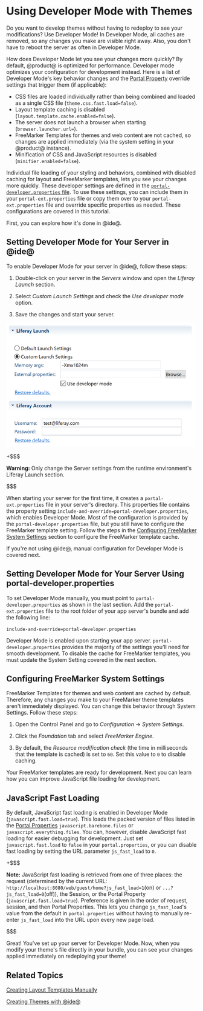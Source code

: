 # Using Developer Mode with Themes [](id=using-developer-mode-with-themes)

Do you want to develop themes without having to redeploy to see your 
modifications? Use Developer Mode! In Developer Mode, all caches are removed, so 
any changes you make are visible right away. Also, you don't have to reboot the 
server as often in Developer Mode.

How does Developer Mode let you see your changes more quickly? By default,
@product@ is optimized for performance. Developer mode optimizes your
configuration for development instead. Here is a list of Developer Mode's key
behavior changes and the 
[Portal Property](https://docs.liferay.com/portal/7.1/propertiesdoc/portal.properties.html)
override settings that trigger them (if applicable):

- CSS files are loaded individually rather than being combined and loaded as a
  single CSS file (`theme.css.fast.load=false`).
- Layout template caching is disabled (`layout.template.cache.enabled=false`).
- The server does not launch a browser when starting (`browser.launcher.url=`).
- FreeMarker Templates for themes and web content are not cached, so changes
  are applied immediately (via the system setting in your @product@ instance).
- Minification of CSS and JavaScript resources is disabled
  (`minifier.enabled=false`).

Individual file loading of your styling and behaviors, combined with disabled
caching for layout and FreeMarker templates, lets you see your changes more 
quickly. These developer settings are defined in the 
[`portal-developer.properties` file](https://github.com/liferay/liferay-portal/blob/7.1.x/portal-impl/src/portal-developer.properties). 
To use these settings, you can include them in your `portal-ext.properties` file 
or copy them over to your `portal-ext.properties` file and override specific 
properties as needed. These configurations are covered in this tutorial.

First, you can explore how it's done in @ide@. 

## Setting Developer Mode for Your Server in @ide@ [](id=setting-developer-mode-for-your-server-in-liferay-ide)

To enable Developer Mode for your server in @ide@, follow these steps: 
 
1.  Double-click on your server in the *Servers* window and open the 
    *Liferay Launch* section.
 
2.  Select *Custom Launch Settings* and check the *Use developer mode* option. 

3.  Save the changes and start your server.

![Figure 1: The *Use developer mode* option lets you enable Developer Mode for your server in @ide@.](../../../images/developer-mode-ide.png)

+$$$

**Warning:** Only change the Server settings from the runtime environment's 
Liferay Launch section.

$$$

When starting your server for the first time, it creates a 
`portal-ext.properties` file in your server's directory. This properties file 
contains the property setting `include-and-override=portal-developer.properties`, 
which enables Developer Mode. Most of the configuration is provided by the 
`portal-developer.properties` file, but you still have to configure the 
FreeMarker template setting. Follow the steps in the 
[Configuring FreeMarker System Settings](/develop/tutorials/-/knowledge_base/7-1/using-developer-mode-with-themes#configuring-freemarker-system-settings) 
section to configure the FreeMarker template cache. 

If you're not using @ide@, manual configuration for Developer Mode is covered 
next.

## Setting Developer Mode for Your Server Using portal-developer.properties [](id=setting-developer-mode-for-your-server-using-portal-developer-properties)

To set Developer Mode manually, you must point to `portal-developer.properties` 
as shown in the last section. Add the `portal-ext.properties` file to the root 
folder of your app server's bundle and add the following line:

    include-and-override=portal-developer.properties
 
Developer Mode is enabled upon starting your app server. 
`portal-developer.properties` provides the majority of the settings you'll need 
for smooth development. To disable the cache for FreeMarker templates, you must 
update the System Setting covered in the next section. 

## Configuring FreeMarker System Settings [](id=configuring-freemarker-system-settings)

FreeMarker Templates for themes and web content are cached by default. 
Therefore, any changes you make to your FreeMarker theme templates aren't 
immediately displayed. You can change this behavior through System Settings. 
Follow these steps: 

1.  Open the Control Panel and go to *Configuration* &rarr; *System Settings*.

2.  Click the *Foundation* tab and select *FreeMarker Engine*.

3.  By default, the *Resource modification check* (the time in milliseconds that
    the template is cached) is set to `60`. Set this value to `0` to disable
    caching.

Your FreeMarker templates are ready for development. Next you can learn how you 
can improve JavaScript file loading for development. 

## JavaScript Fast Loading [](id=javascript-fast-loading)

By default, JavaScript fast loading is enabled in Developer Mode 
(`javascript.fast.load=true`). This loads the packed version of files listed in 
the 
[Portal Properties](https://docs.liferay.com/portal/7.1/propertiesdoc/portal.properties.html#JavaScript) 
`javascript.barebone.files` or `javascript.everything.files`. You can, however, 
disable JavaScript fast loading for easier debugging for development. Just set 
`javascript.fast.load` to `false` in your `portal.properties`, or you can 
disable fast loading by setting the URL parameter `js_fast_load` to `0`.

+$$$

**Note:** JavaScript fast loading is retrieved from one of three places: the 
request (determined by the current URL: 
`http://localhost:8080/web/guest/home?js_fast_load=1`(on) or 
`...?js_fast_load=0`(off)), the Session, or the Portal Property 
(`javascript.fast.load=true`). Preference is given in the order of request, 
session, and then Portal Properties. This lets you change `js_fast_load`'s value 
from the default in `portal.properties` without having to manually re-enter 
`js_fast_load` into the URL upon every new page load.

$$$

Great! You've set up your server for Developer Mode. Now, when you modify your 
theme's file directly in your bundle, you can see your changes applied 
immediately on redeploying your theme!

## Related Topics [](id=related-topics)

[Creating Layout Templates Manually](/develop/tutorials/-/knowledge_base/7-1/creating-layout-templates-manually)

[Creating Themes with @ide@](/develop/tutorials/-/knowledge_base/7-1/creating-themes-with-liferay-ide)